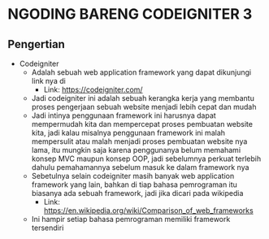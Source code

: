 # NGODING BARENG CODEIGNITER 3 

## Pengertian
   - Codeigniter
     - Adalah sebuah web application framework yang dapat dikunjungi link nya di 
       - Link: https://codeigniter.com/
     - Jadi codeigniter ini adalah sebuah kerangka kerja yang membantu proses pengerjaan sebuah website menjadi lebih
       cepat dan mudah
     - Jadi intinya penggunaan framework ini harusnya dapat mempermudah kita dan mempercepat proses pembuatan website
       kita, jadi kalau misalnya penggunaan framework ini malah mempersulit atau malah menjadi proses pembuatan website
       nya lama, itu mungkin saja karena penggunanya belum memahami konsep MVC maupun konsep OOP, jadi sebelumnya perkuat
       terlebih dahulu pemahamannya sebelum masuk ke dalam framework nya
     - Sebetulnya selain codeigniter masih banyak web application framework yang lain, bahkan di tiap bahasa pemrograman
       itu biasanya ada sebuah framework, jadi jika dicari pada wikipedia
       - Link: https://en.wikipedia.org/wiki/Comparison_of_web_frameworks
     - Ini hampir setiap bahasa pemrograman memiliki framework tersendiri